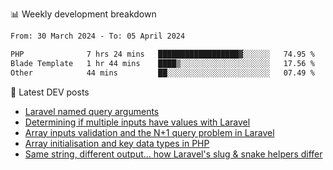 📊 Weekly development breakdown
<!--START_SECTION:waka-->

```txt
From: 30 March 2024 - To: 05 April 2024

PHP              7 hrs 24 mins   ██████████████████▓░░░░░░   74.95 %
Blade Template   1 hr 44 mins    ████▒░░░░░░░░░░░░░░░░░░░░   17.56 %
Other            44 mins         ██░░░░░░░░░░░░░░░░░░░░░░░   07.49 %
```

<!--END_SECTION:waka-->

📕 Latest DEV posts
<!-- BLOG-POST-LIST:START -->
- [Laravel named query arguments](https://dev.to/michaelvickersuk/laravel-named-query-arguments-28kd)
- [Determining if multiple inputs have values with Laravel](https://dev.to/michaelvickersuk/determining-if-multiple-inputs-have-values-with-laravel-km6)
- [Array inputs validation and the N+1 query problem in Laravel](https://dev.to/michaelvickersuk/array-inputs-validation-and-the-n1-query-problem-in-laravel-2agb)
- [Array initialisation and key data types in PHP](https://dev.to/michaelvickersuk/array-initialisation-and-key-data-types-in-php-1e5b)
- [Same string, different output... how Laravel&#39;s slug &amp; snake helpers differ](https://dev.to/michaelvickersuk/same-string-different-output-how-laravels-slug-snake-helpers-differ-1ccj)
<!-- BLOG-POST-LIST:END -->

